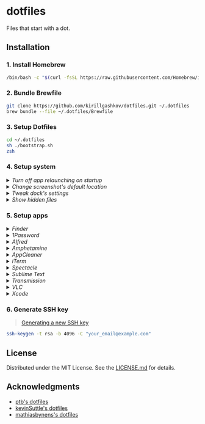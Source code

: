 # dotfiles

Files that start with a dot.

## Installation

### 1. Install Homebrew

```sh
/bin/bash -c "$(curl -fsSL https://raw.githubusercontent.com/Homebrew/install/master/install.sh)"
```

### 2. Bundle Brewfile

```sh
git clone https://github.com/kirillgashkov/dotfiles.git ~/.dotfiles
brew bundle --file ~/.dotfiles/Brewfile
```

### 3. Setup Dotfiles

```sh
cd ~/.dotfiles
sh ./bootstrap.sh
zsh
```

### 4. Setup system

<details>
  <summary><i>Turn off app relaunching on startup</i></summary>

  ```sh
  # make the file owned by root (otherwise the OS will just replace it)
  sudo chown root ~/Library/Preferences/ByHost/com.apple.loginwindow*
  # remove all permissions, so it can't be read or written to
  sudo chmod 000 ~/Library/Preferences/ByHost/com.apple.loginwindow*
  # re-enable macOS's obnoxious "relaunch all the things" behavior
  sudo rm -f ~/Library/Preferences/ByHost/com.apple.loginwindow*
  ```
</details>

<details>
  <summary><i>Change screenshot's default location</i></summary>

  ```sh
  # now all screenshots will be in ~/Downloads
  defaults write com.apple.screencapture location ~/Downloads
  ```
</details>

<details>
  <summary><i>Tweak dock's settings</i></summary>

  ```sh

  # Speed up the dock's hiding animation (delete this key to revert)
  defaults write com.apple.dock autohide-time-modifier -float 0.7
  # Speed up the dock's autohide delay (delete this key to revert)
  defaults write com.apple.dock autohide-delay -float 0.2
  # Apply changes
  killall Dock
  ```
</details>

<details>
  <summary><i>Show hidden files</i></summary>

  ```sh
  defaults write com.apple.finder AppleShowAllFiles TRUE
  killall Finder
  ```
</details>


### 5. Setup apps

<details>
  <summary><i>Finder</i></summary>

  - Show View Options (in `~/` directory):
    - Sort by: "Snap to Grid"
    - Show Library Folder
    - Use as Defaults
  - Show View Options (on the desktop itself):
    - Sort by: "Snap to Grid"
    - Use as Defaults
  - Finder Preferences (general):
    - New Finder windows show: home
  - Finder Preferences (sidebar):
    - Favorites:
      - home
      - AirDrop
      - Downloads
      - Applications
    - Locations:
      - Everything except this computer
  - Finder Preferences (advanced):
    - Show all filename extensions: true
    - Show warning before changing an extension: false
    - Keep folders on top in windows: true
    - When performing a search: search the current folder
</details>

<details>
  <summary><i>1Password</i></summary>

  - Turn helper off
</details>

<details>
  <summary><i>Alfred</i></summary>

  - Default results:
    - turn "Folders" on and everything else off
  - File Search:
    - turn off "open", "find", "tags"
  - Web Search:
    - turn everything off
  - Dictionary:
    - rename "define" to "def"
    - turn off "spell"
  - System:
    - turn confirmation on for "emptytrash", "restart", "shutdown", "quitall"
    - turn off "volup", "voldown", "mute"
    - turn on "ejectall"
  - Appearance:
    - select "Alfred macOS Dark"
    - check "hide hat" and "hide menu bar icon" in options
</details>

<details>
  <summary><i>Amphetamine</i></summary>

  - End session if charge is below 10%
  - Use "Caffeine" for menu bar image
</details>

<details>
  <summary><i>AppCleaner</i></summary>

  - Show protected apps
  - Protect default macOS apps
  - Do not protect running apps
</details>

<details>
  <summary><i>iTerm</i></summary>

  - Turn on custom folder preferences
</details>

<details>
  <summary><i>Spectacle</i></summary>

  - Unbind "Lower Left", "Lower Right", "Next Display", "Previous Display"
</details>

<details>
  <summary><i>Sublime Text</i></summary>

  - Copy settings to `User`
  - Install package control
  - Install packages:
    - LaTeXTools
    - Markdown Extended
    - MarkdownPreview
    - PlistBinary
  - Copy to `User` [Russian-English Bilingual](https://github.com/titoBouzout/Dictionaries) dictionary (`.aff` and `.dic`).
</details>

<details>
  <summary><i>Transmission</i></summary>

  - Turn off sleep prevent
  - Turn on deletion of original torrent
  - Turn on check remove downloading
  - Turn on check quit downloading
</details>

<details>
  <summary><i>VLC</i></summary>

  - Copy `vlcrc` to `~/Library/Preferences/org.videolan.vlc/vlcrc`
</details>

<details>
  <summary><i>Xcode</i></summary>

  - Accounts:
    - add developer account
  - Text Editing:
    - add page guide at 80 characters
  - Source Control:
    - disabled source control
</details>

### 6. Generate SSH key

> [Generating a new SSH key](https://help.github.com/en/github/authenticating-to-github/generating-a-new-ssh-key-and-adding-it-to-the-ssh-agent)

```sh
ssh-keygen -t rsa -b 4096 -C "your_email@example.com"
```

## License

Distributed under the MIT License. See the [LICENSE.md](LICENSE.md) for details.

## Acknowledgments

- [ptb's dotfiles](https://github.com/ptb/mac-setup)
- [kevinSuttle's dotfiles](https://github.com/kevinSuttle/dotfiles)
- [mathiasbynens's dotfiles](https://github.com/mathiasbynens/dotfiles)

